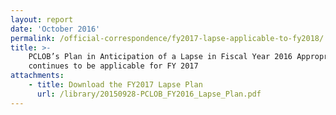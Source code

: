 ```yaml
---
layout: report
date: 'October 2016'
permalink: /official-correspondence/fy2017-lapse-applicable-to-fy2018/
title: >-
    PCLOB’s Plan in Anticipation of a Lapse in Fiscal Year 2016 Appropriation
    continues to be applicable for FY 2017
attachments:
    - title: Download the FY2017 Lapse Plan
      url: /library/20150928-PCLOB_FY2016_Lapse_Plan.pdf
---
```

